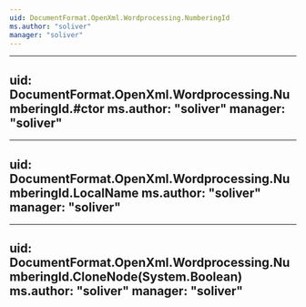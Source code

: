 ```yaml
---
uid: DocumentFormat.OpenXml.Wordprocessing.NumberingId
ms.author: "soliver"
manager: "soliver"
---
```


---
uid: DocumentFormat.OpenXml.Wordprocessing.NumberingId.#ctor
ms.author: "soliver"
manager: "soliver"
---

---
uid: DocumentFormat.OpenXml.Wordprocessing.NumberingId.LocalName
ms.author: "soliver"
manager: "soliver"
---

---
uid: DocumentFormat.OpenXml.Wordprocessing.NumberingId.CloneNode(System.Boolean)
ms.author: "soliver"
manager: "soliver"
---
